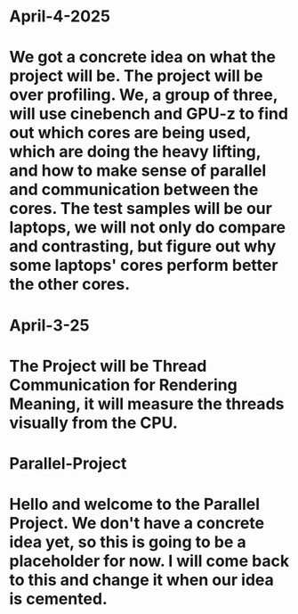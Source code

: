 # April-4-2025
# We got a concrete idea on what the project will be. The project will be over profiling. We, a group of three, will use cinebench and GPU-z to find out which cores are being used, which are doing the heavy lifting, and how to make sense of parallel and communication between the cores. The test samples will be our laptops, we will not only do compare and contrasting, but figure out why some laptops' cores perform better the other cores.

# April-3-25
# The Project will be Thread Communication for Rendering Meaning, it will measure the threads visually from the CPU.

# Parallel-Project
# Hello and welcome to the Parallel Project. We don't have a concrete idea yet, so this is going to be a placeholder for now. I will come back to this and change it when our idea is cemented. 
